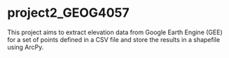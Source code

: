 # project2_GEOG4057
This project aims to extract elevation data from Google Earth Engine (GEE) for a set of points defined in a CSV file and store the results in a shapefile using ArcPy.
